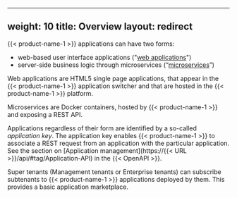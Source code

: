 
---
weight: 10
title: Overview
layout: redirect
---

 {{< product-name-1 >}} applications can have two forms:

* web-based user interface applications ("[web applications](#web-applications)")
* server-side business logic through microservices (“[microservices](#microservices)”)

Web applications are HTML5 single page applications, that appear in the {{< product-name-1 >}} application switcher and that are hosted in the {{< product-name-1 >}} platform.

Microservices are Docker containers, hosted by {{< product-name-1 >}} and exposing a REST API.

Applications regardless of their form are identified by a so-called *application key*. The application key enables {{< product-name-1 >}} to associate a REST request from an application with the particular application. See the section on [Application management](https://{{< URL >}}/api/#tag/Application-API) in the {{< OpenAPI >}}.

Super tenants (Management tenants or Enterprise tenants) can subscribe subtenants to {{< product-name-1 >}} applications deployed by them. This provides a basic application marketplace.
